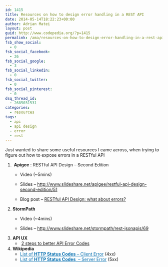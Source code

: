 ```yaml
---
id: 1415
title: Resources on how to design error handling in a REST API
date: 2014-05-14T18:22:23+00:00
author: Adrian Matei
layout: post
guid: http://www.codepedia.org/?p=1415
permalink: /ama/resources-on-how-to-design-error-handling-in-a-rest-api/
fsb_show_social:
  - 0
fsb_social_facebook:
  - 26
fsb_social_google:
  - 3
fsb_social_linkedin:
  - 0
fsb_social_twitter:
  - 0
fsb_social_pinterest:
  - 0
dsq_thread_id:
  - 2685031531
categories:
  - resources
tags:
  - api
  - api design
  - error
  - rest
---
```

Just wanted to share some useful resources I came across, when trying to figure out how to expose errors in a RESTful API

  1.  **Apigee** : RESTful API Design &#8211; Second Edition 
      * Video (~5mins)
  
        
      * Slides &#8211; <a title="http://www.slideshare.net/apigee/restful-api-design-second-edition/51" href="http://www.slideshare.net/apigee/restful-api-design-second-edition/51" target="_blank">http://www.slideshare.net/apigee/restful-api-design-second-edition/51</a>
      * Blog post &#8211; <a title="https://blog.apigee.com/detail/restful_api_design_what_about_errors" href="https://blog.apigee.com/detail/restful_api_design_what_about_errors" target="_blank">RESTful API Design: what about errors?</a>
  2. **StormPath** 
      * Video (~4mins)
  
        
      * Slides &#8211; <a title="http://www.slideshare.net/stormpath/rest-jsonapis/69" href="http://www.slideshare.net/stormpath/rest-jsonapis/69" target="_blank">http://www.slideshare.net/stormpath/rest-jsonapis/69</a>
  3. **API UX** 
      *  <a title="http://apiux.com/2013/03/28/2-steps-api-error-codes/" href="http://apiux.com/2013/03/28/2-steps-api-error-codes/" target="_blank">2 steps to better API Error Codes</a>
  4. **Wikipedia** 
      * <a class="external-link" style="color: #006daf;" title="http://en.wikipedia.org/wiki/List_of_HTTP_status_codes#5xx_Server_Error" href="http://en.wikipedia.org/wiki/List_of_HTTP_status_codes#4xx_Client_Error" target="_blank" rel="nofollow">List of <strong>HTTP Status Codes</strong> &#8211; Client Error</a> (4xx)
      * <a class="external-link" style="color: #006daf;" href="http://en.wikipedia.org/wiki/List_of_HTTP_status_codes#4xx_Client_Error" rel="nofollow">List of <strong>HTTP Status Codes</strong>  &#8211; Server Error</a> (5xx)
